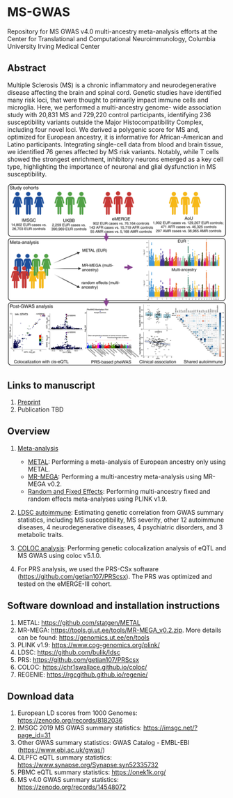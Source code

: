 # MS-GWAS

Repository for MS GWAS v4.0 multi-ancestry meta-analysis efforts at the Center for Translational and Computational Neuroimmunology, Columbia University Irving Medical Center

## Abstract
Multiple Sclerosis (MS) is a chronic inflammatory and neurodegenerative disease affecting the brain and spinal cord. Genetic studies have identified many risk loci, that were thought to primarily impact immune cells and microglia. Here, we performed a multi-ancestry genome- wide association study with 20,831 MS and 729,220 control participants, identifying 236 susceptibility variants outside the Major Histocompatibility Complex, including four novel loci. We derived a polygenic score for MS and, optimized for European ancestry, it is informative for African-American and Latino participants. Integrating single-cell data from blood and brain tissue, we identified 76 genes affected by MS risk variants. Notably, while T cells showed the strongest enrichment, inhibitory neurons emerged as a key cell type, highlighting the importance of neuronal and glial dysfunction in MS susceptibility.

![FIGURE1](https://github.com/luzengAdelaide/MS-GWAS/blob/main/Figures/Figure1.png)

## Links to manuscript

1. [Preprint](https://www.medrxiv.org/content/10.1101/2024.12.04.24318500v1)
2. Publication TBD

## Overview
1. [Meta-analysis](https://github.com/luzengAdelaide/MS-GWAS/tree/main/Meta-analysis)
   - [METAL](https://github.com/luzengAdelaide/MS-GWAS/tree/main/Meta-analysis/METAL_EUR): Performing a meta-analysis of European ancestry only using METAL.
    - [MR-MEGA](https://github.com/luzengAdelaide/MS-GWAS/tree/main/Meta-analysis/MR-MEGA): Performing a multi-ancestry meta-analysis using MR-MEGA v0.2.   
    - [Random and Fixed Effects](https://github.com/luzengAdelaide/MS-GWAS/tree/main/Meta-analysis/Random_and_fixed_effects): Performing multi-ancestry fixed and random effects meta-analyses using PLINK v1.9.   

2. [LDSC autoimmune](https://github.com/luzengAdelaide/MS-GWAS/tree/main/LDSC_autoimmune): Estimating genetic correlation from GWAS summary statistics, including MS susceptibility, MS severity,  other 12 autoimmune diseases, 4 neurodegenerative diseases, 4 psychiatric disorders, and 3 metabolic traits.

3. [COLOC analysis](https://github.com/luzengAdelaide/MS-GWAS/tree/main/COLOC_analysis): Performing genetic colocalization analysis of eQTL and MS GWAS using coloc v5.1.0.  
   
4. For PRS analysis, we used the PRS-CSx software (https://github.com/getian107/PRScsx). The PRS was optimized and tested on the eMERGE-III cohort.

 ## Software download and installation instructions
 1. METAL: https://github.com/statgen/METAL
 2. MR-MEGA: https://tools.gi.ut.ee/tools/MR-MEGA_v0.2.zip. More details can be found: https://genomics.ut.ee/en/tools
 3. PLINK v1.9: https://www.cog-genomics.org/plink/
 4. LDSC: https://github.com/bulik/ldsc
 5. PRS: https://github.com/getian107/PRScsx
 6. COLOC: https://chr1swallace.github.io/coloc/
 7. REGENIE: https://rgcgithub.github.io/regenie/
 
 ## Download data
1. European LD scores from 1000 Genomes: https://zenodo.org/records/8182036
2. IMSGC 2019 MS GWAS summary statistics: https://imsgc.net/?page_id=31
3. Other GWAS summary statistics: GWAS Catalog - EMBL-EBI (https://www.ebi.ac.uk/gwas/)
4. DLPFC eQTL summary statistics: https://www.synapse.org/Synapse:syn52335732
5. PBMC eQTL summary statistics: https://onek1k.org/
6. MS v4.0 GWAS summary statistics: https://zenodo.org/records/14548072
